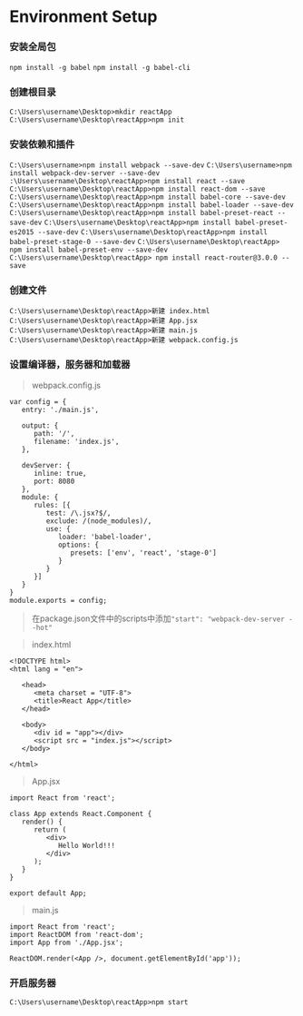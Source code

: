 # Environment Setup

### 安装全局包
`npm install -g babel`
`npm install -g babel-cli`

### 创建根目录
`C:\Users\username\Desktop>mkdir reactApp`
`C:\Users\username\Desktop\reactApp>npm init`

### 安装依赖和插件
`C:\Users\username>npm install webpack --save-dev`
`C:\Users\username>npm install webpack-dev-server --save-dev`
`:\Users\username\Desktop\reactApp>npm install react --save`
`C:\Users\username\Desktop\reactApp>npm install react-dom --save`
`C:\Users\username\Desktop\reactApp>npm install babel-core --save-dev`
`C:\Users\username\Desktop\reactApp>npm install babel-loader --save-dev`
`C:\Users\username\Desktop\reactApp>npm install babel-preset-react --save-dev`
`C:\Users\username\Desktop\reactApp>npm install babel-preset-es2015 --save-dev`
`C:\Users\username\Desktop\reactApp>npm install babel-preset-stage-0 --save-dev`
`C:\Users\username\Desktop\reactApp> npm install babel-preset-env --save-dev`
`C:\Users\username\Desktop\reactApp> npm install react-router@3.0.0 --save`


### 创建文件
`C:\Users\username\Desktop\reactApp>新建 index.html`
`C:\Users\username\Desktop\reactApp>新建 App.jsx`
`C:\Users\username\Desktop\reactApp>新建 main.js`
`C:\Users\username\Desktop\reactApp>新建 webpack.config.js`

### 设置编译器，服务器和加载器
> webpack.config.js
```
var config = {
   entry: './main.js',

   output: {
      path: '/',
      filename: 'index.js',
   },

   devServer: {
      inline: true,
      port: 8080
   },
   module: {
      rules: [{
         test: /\.jsx?$/,
         exclude: /(node_modules)/,
         use: {
            loader: 'babel-loader',
            options: {
               presets: ['env', 'react', 'stage-0']
            }
         }
      }]
   }
}
module.exports = config;
```
> 在package.json文件中的scripts中添加`"start": "webpack-dev-server --hot"`

> index.html
```
<!DOCTYPE html>
<html lang = "en">

   <head>
      <meta charset = "UTF-8">
      <title>React App</title>
   </head>

   <body>
      <div id = "app"></div>
      <script src = "index.js"></script>
   </body>

</html>
```
> App.jsx
```
import React from 'react';

class App extends React.Component {
   render() {
      return (
         <div>
            Hello World!!!
         </div>
      );
   }
}

export default App;
```

> main.js
```
import React from 'react';
import ReactDOM from 'react-dom';
import App from './App.jsx';

ReactDOM.render(<App />, document.getElementById('app'));
```

### 开启服务器
`C:\Users\username\Desktop\reactApp>npm start`